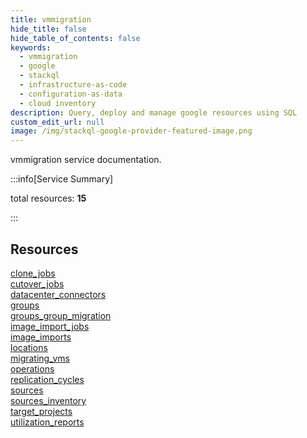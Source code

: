 ```yaml
---
title: vmmigration
hide_title: false
hide_table_of_contents: false
keywords:
  - vmmigration
  - google
  - stackql
  - infrastructure-as-code
  - configuration-as-data
  - cloud inventory
description: Query, deploy and manage google resources using SQL
custom_edit_url: null
image: /img/stackql-google-provider-featured-image.png
---
```


vmmigration service documentation.

:::info[Service Summary]

total resources: __15__  

:::

## Resources
<div class="row">
<div class="providerDocColumn">
<a href="/services/vmmigration/clone_jobs/">clone_jobs</a><br />
<a href="/services/vmmigration/cutover_jobs/">cutover_jobs</a><br />
<a href="/services/vmmigration/datacenter_connectors/">datacenter_connectors</a><br />
<a href="/services/vmmigration/groups/">groups</a><br />
<a href="/services/vmmigration/groups_group_migration/">groups_group_migration</a><br />
<a href="/services/vmmigration/image_import_jobs/">image_import_jobs</a><br />
<a href="/services/vmmigration/image_imports/">image_imports</a><br />
<a href="/services/vmmigration/locations/">locations</a>
</div>
<div class="providerDocColumn">
<a href="/services/vmmigration/migrating_vms/">migrating_vms</a><br />
<a href="/services/vmmigration/operations/">operations</a><br />
<a href="/services/vmmigration/replication_cycles/">replication_cycles</a><br />
<a href="/services/vmmigration/sources/">sources</a><br />
<a href="/services/vmmigration/sources_inventory/">sources_inventory</a><br />
<a href="/services/vmmigration/target_projects/">target_projects</a><br />
<a href="/services/vmmigration/utilization_reports/">utilization_reports</a>
</div>
</div>